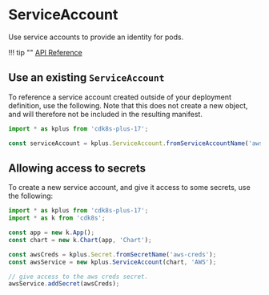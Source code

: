 # ServiceAccount

Use service accounts to provide an identity for pods.

!!! tip ""
    [API Reference](../reference/cdk8s-plus-17.md#cdk8s-plus-serviceaccount)

## Use an existing `ServiceAccount`

To reference a service account created outside of your deployment definition, use the following. Note that this does not create a new object,
and will therefore not be included in the resulting manifest.

```typescript
import * as kplus from 'cdk8s-plus-17';

const serviceAccount = kplus.ServiceAccount.fromServiceAccountName('aws-service');
```

## Allowing access to secrets

To create a new service account, and give it access to some secrets, use the following:

```typescript
import * as kplus from 'cdk8s-plus-17';
import * as k from 'cdk8s';

const app = new k.App();
const chart = new k.Chart(app, 'Chart');

const awsCreds = kplus.Secret.fromSecretName('aws-creds');
const awsService = new kplus.ServiceAccount(chart, 'AWS');

// give access to the aws creds secret.
awsService.addSecret(awsCreds);
```
